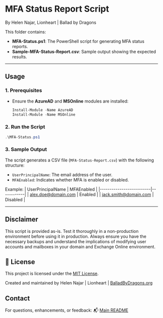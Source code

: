 # MFA Status Report Script
By Helen Najar, Lionheart | Ballad by Dragons

This folder contains:
- **MFA-Status.ps1**: The PowerShell script for generating MFA status reports.
- **Sample-MFA-Status-Report.csv**: Sample output showing the expected results.

---

## Usage

### **1. Prerequisites**
- Ensure the **AzureAD** and **MSOnline** modules are installed:
  ```powershell
  Install-Module -Name AzureAD
  Install-Module -Name MSOnline
  ```

### **2. Run the Script**
```powershell
.\MFA-Status.ps1
```

### **3. Sample Output**
The script generates a CSV file (`MFA-Status-Report.csv`) with the following structure:
- `UserPrincipalName`: The email address of the user.
- `MFAEnabled`: Indicates whether MFA is enabled or disabled.

Example:
| UserPrincipalName       | MFAEnabled |
|--------------------------|------------|
| alex.doe@domain.com      | Enabled    |
| jack.smith@domain.com    | Disabled   |

---

## Disclaimer

This script is provided as-is. Test it thoroughly in a non-production environment before using it in production. Always ensure you have the necessary backups and understand the implications of modifying user accounts and mailboxes in your domain and Exchange Online environment.

## 📜 License

This project is licensed under the [MIT License](https://github.com/balladbydragons/Azure-IT-Portfolio/blob/main/LICENSE.md).

Created and maintained by Helen Najar | Lionheart | [BalladByDragons.org](https://www.balladbydragons.org)


## **Contact**

For questions, enhancements, or feedback:
📬 [Main README](https://github.com/balladbydragons/Azure-IT-Portfolio/blob/main/README.md)
